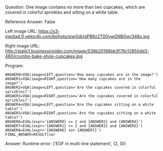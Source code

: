 Question: One image contains no more than two cupcakes, which are covered in colorful sprinkles and sitting on a white table.

Reference Answer: False

Left image URL: https://s3-media4.fl.yelpcdn.com/bphoto/siwGdUgPB8z2T0DywGNBGw/348s.jpg

Right image URL: http://static1.businessinsider.com/image/538b20186bb3f78c12850dd3-480/crumbs-bake-shop-cupcakes.jpg

Program:

```
ANSWER0=VQA(image=LEFT,question='How many cupcakes are in the image?')
ANSWER1=VQA(image=RIGHT,question='How many cupcakes are in the image?')
ANSWER2=VQA(image=LEFT,question='Are the cupcakes covered in colorful sprinkles?')
ANSWER3=VQA(image=RIGHT,question='Are the cupcakes covered in colorful sprinkles?')
ANSWER4=VQA(image=LEFT,question='Are the cupcakes sitting on a white table?')
ANSWER5=VQA(image=RIGHT,question='Are the cupcakes sitting on a white table?')
ANSWER6=EVAL(expr='{ANSWER0} <= 2 and {ANSWER2} and {ANSWER4}')
ANSWER7=EVAL(expr='{ANSWER1} <= 2 and {ANSWER3} and {ANSWER5}')
ANSWER8=EVAL(expr='{ANSWER6} xor {ANSWER7}')
FINAL_ANSWER=RESULT(var
```
Answer: Runtime error: ('EOF in multi-line statement', (2, 0))

